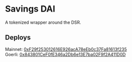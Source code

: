 # Savings DAI

A tokenized wrapper around the DSR.

## Deploys

Mainnet: [0xF29f253012616E926acA78eEb0c37Fa81613f235](https://goerli.etherscan.io/address/0xf29f253012616e926aca78eeb0c37fa81613f235#code)  
Goerli: [0x843801CeF0fE346a2Db6e13E7ba02F9f2A411D0D](https://etherscan.io/address/0x843801cef0fe346a2db6e13e7ba02f9f2a411d0d#code)  

